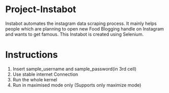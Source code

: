 # Project-Instabot
Instabot automates the instagram data scraping process. It mainly helps people which are planning to open new Food Blogging handle on Instagram and wants to get famous. This Instabot is created using Selenium.
# Instructions
<ol>
  <li>Insert sample_username and sample_password(in 3rd cell)</li>
  <li>Use stable internet Connection</li>
  <li>Run the whole kernel</li>
  <li>Run in maximised mode only (Supports only maximize mode)</li>
</ol>
